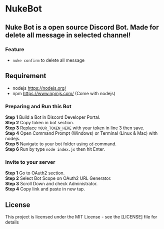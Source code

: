 # NukeBot
## Nuke Bot is a open source Discord Bot. Made for delete all message in selected channel!
### Feature
- `nuke confirm` to delete all message
## Requirement
- nodejs https://nodejs.org/
- npm https://www.npmjs.com/ (Come with nodejs)
### Preparing and Run this Bot
**Step 1** Build a Bot in Discord Developer Portal.\
**Step 2** Copy token in bot section.\
**Step 3** Replace `YOUR_TOKEN_HERE` with your token in line 3 then save.\
**Step 4** Open Command Prompt (Windows) or Terminal (Linux & Mac) with nodejs.\
**Step 5** Navigate to your bot folder using `cd` command.\
**Step 6** Run by type `node index.js` then hit Enter.
### Invite to your server
**Step 1** Go to OAuth2 section.\
**Step 2** Select Bot Scope on OAuth2 URL Generator.\
**Step 3** Scroll Down and check Administrator.\
**Step 4** Copy link and paste in new tap.
## License
This project is licensed under the MIT License - see the [LICENSE] file for details
